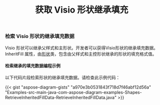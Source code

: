 ﻿---
title: 获取 Visio 形状继承填充
type: docs
weight: 100
url: /zh/java/get-visio-shape-inherit-fill/
description: 本节介绍如何获取 visio 形状的填充样式，继承自其父样式并掌握 Aspose.Diagram。
---
### **检索 Visio 形状的继承填充数据**
Visio 形状可以继承父样式和主形状。开发者可以获得Visio形状的继承填充数据。 InheritFill 属性，由[形状](https://reference.aspose.com/diagram/java/com.aspose.diagram/shape)类，包含由父样式和主控形状继承的形状的填充格式值。
#### **检索继承的填充数据编程示例**
以下代码片段检索形状的继承填充数据。请检查此示例代码：

{{< gist "aspose-diagram-gists" "a970e3b0531843f718d7f46abf12d56a" "Examples-src-main-java-com-aspose-diagram-examples-Shapes-RetrieveInheritedFillData-RetrieveInheritedFillData.java" >}}

